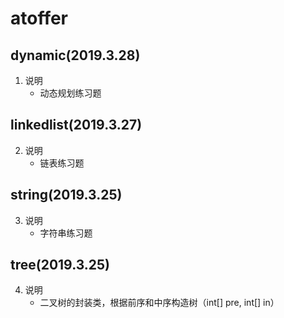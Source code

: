 # atoffer
## dynamic(2019.3.28)
1. 说明
    * 动态规划练习题

## linkedlist(2019.3.27)
2. 说明
    * 链表练习题

## string(2019.3.25)
3. 说明
    * 字符串练习题
    
## tree(2019.3.25)
4. 说明
    * 二叉树的封装类，根据前序和中序构造树（int[] pre, int[] in）
    

